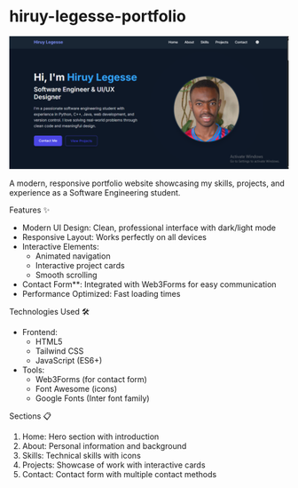 # hiruy-legesse-portfolio


![Website Screenshot](portifolio.png)

A modern, responsive portfolio website showcasing my skills, projects, and experience as a Software Engineering student.

Features ✨

- Modern UI Design: Clean, professional interface with dark/light mode
- Responsive Layout: Works perfectly on all devices
- Interactive Elements:
  - Animated navigation
  - Interactive project cards
  - Smooth scrolling
- Contact Form**: Integrated with Web3Forms for easy communication
- Performance Optimized: Fast loading times

 Technologies Used 🛠️

- Frontend:
  - HTML5
  - Tailwind CSS
  - JavaScript (ES6+)
- Tools:
  - Web3Forms (for contact form)
  - Font Awesome (icons)
  - Google Fonts (Inter font family)

 Sections 📋

1. Home: Hero section with introduction
2. About: Personal information and background
3. Skills: Technical skills with icons
4. Projects: Showcase of work with interactive cards
5. Contact: Contact form with multiple contact methods
